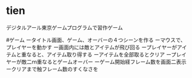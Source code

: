 # tien
デジタルアール東京ゲームプログラムで習作ゲーム


#ゲーム
ータイトル画面、ゲーム、オーバーの４つシーンを作る
ーマウスで、プレイヤーを動かす
ー画面内には敵とアイテムが飛び回る
ープレイヤーがアイテムと重なると、アイテム取り得する
ーアイテムを全部取るとクリア
ープレイヤーが敵二ｍ重なるとゲームオーバー
ーゲーム開始経フレーム数を画面二表示
ークリアまで触フレーム数のすくなさを
